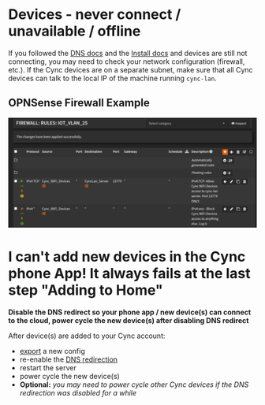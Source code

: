 # Devices - never connect / unavailable / offline
If you followed the [DNS docs](./DNS.md) and the [Install docs](./install) and devices are still not connecting, 
you may need to check your network configuration (firewall, etc.). If the Cync devices are on a separate subnet, 
make sure that all Cync devices can talk to the local IP of the machine running `cync-lan`.

## OPNSense Firewall Example
![OPNSense Firewall Rules Example](./assets/opnsense_firewall_rules_example.png)

# I can't add new devices in the Cync phone App! It always fails at the last step "Adding to Home"
**Disable the DNS redirect so your phone app / new device(s) can connect to**
**the cloud, power cycle the new device(s) after disabling DNS redirect**

After device(s) are added to your Cync account:
- [export](./cync-lan%20sub-commands.md#export) a new config
- re-enable the [DNS redirection](./DNS.md)
- restart the server
- power cycle the new device(s)
- **Optional:** *you may need to power cycle other Cync devices if the DNS redirection was disabled for a while*
